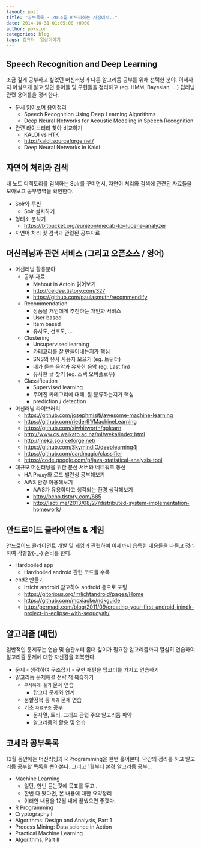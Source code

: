 ```yaml
---
layout: post
title: "공부목록 - 2014를 마무리하는 시점에서.."
date: 2014-10-31 01:05:00 +0900
author: poksion
categories: blog
tags: 컴퓨터  일상이야기
---
```


Speech Recognition and Deep Learning
-------------------------------------
조금 깊게 공부하고 싶었던 머신러닝과 다른 알고리듬 공부를 위해 선택한 분야. 이제까지 어설프게 알고 있던 용어들 및 구현들을 정리하고 (eg. HMM, Bayesian, ...) 딥러닝 관련 용어를을 정리한다.

 * 문서 읽어보며 용어정리
   * Speech Recognition Using Deep Learning Algorithms
   * Deep Neural Networks for Acoustic Modelingin Speech Recognition
 * 관련 라이브러리 찾아 비교하기
   * KALDI vs HTK
   * http://kaldi.sourceforge.net/
   * Deep Neural Networks in Kaldi

자연어 처리와 검색
---------------
내 노트 디렉토리를 검색하는 Solr를 꾸미면서, 자연어 처리와 검색에 관련된 자료들을 모아보고 공부영역을 확인한다.

 * Solr와 루씬
   * Solr 설치하기
 * 형태소 분석기
   * https://bitbucket.org/eunjeon/mecab-ko-lucene-analyzer
 * 자연어 처리 및 검색과 관련된 공부자료

머신러닝과 관련 서비스 (그리고 오픈소스 / 영어)
-------------------------------------
 * 머신러닝 활용분야
   * 공부 자료
     * Mahout in Actoin 읽어보기 
     * http://celdee.tistory.com/327
     * https://github.com/paulasmuth/recommendify
   * Recommendation
     * 상품을 개인에게 추천하는 개인화 서비스
     * User based
     * Item based
     * 유사도, 선호도, ...
   * Clustering
     * Unsupervised learning
     * 카테고리를 잘 만들어내는지가 핵심
     * SNS의 유사 사용자 모으기 (eg. 트위터)
     * 내가 듣는 음악과 유사한 음악 (eg. Last.fm)
     * 유사한 글 찾기 (eg. 스택 오버플로우)
   * Classification
     * Supervised learning
     * 주어진 카테고리에 대해, 잘 분류하는지가 핵심
     * prediction / detection
 * 머신러닝 라이브러리
   * https://github.com/josephmisiti/awesome-machine-learning
   * https://github.com/rieder91/MachineLearning
   * https://github.com/sjwhitworth/golearn
   * http://www.cs.waikato.ac.nz/ml/weka/index.html
   * http://meka.sourceforge.net/
   * https://github.com/SkymindIO/deeplearning4j
   * https://github.com/cardmagic/classifier
   * https://code.google.com/p/java-statistical-analysis-tool
 * 대규모 머신러닝을 위한 분산 서버와 네트워크 통신
   * HA Proxy와 로드 밸런싱 공부해보기
   * AWS 환경 이용해보기
     * AWS가 유용하다고 생각되는 환경 생각해보기
     * http://bcho.tistory.com/685
     * http://lacti.me/2013/08/27/distributed-system-implementation-homework/

안드로이드 클라이언트 & 게임
----------------------
안드로이드 클라이언트 개발 및 게임과 관련하여 이제까지 습득한 내용들을 다듬고 정리하여 작별할(-_-) 준비를 한다.

 * Hardboiled app
   * Hardboiled android 관련 코드들 수록
 * end2 만들기
   * Irricht android 참고하여 android 용으로 포팅
   * https://gitorious.org/irrlichtandroid/pages/Home
   * https://github.com/mcxiaoke/ndkguide
   * http://permadi.com/blog/2011/09/creating-your-first-android-jnindk-project-in-eclipse-with-sequoyah/

알고리즘 (패턴)
------------
일반적인 문제푸는 연습 및 습관부터 좀더 깊이가 필요한 알고리즘까지 열심히 연습하여 알고리즘 문제에 대한 자신감을 회복한다.

 * 문제 - 생각하여 구조잡기 - 구현 패턴을 탑코더를 가지고 연습하기
 * 알고리듬 문제해결 전략 책 복습하기
   * ```무식하게 풀기``` 문제 연습
     * 탑코더 문제와 연계
   * 분할정복 등 ```재귀``` 문제 연습
   * 기초 ```자료구조``` 공부
     * 문자열, 트리, 그래프 관련 주요 알고리듬 파악
     * 알고리듬의 활용 및 연습

코세라 공부목록
------------
12월 동안에는 머신러닝과 R Programming을 한번 훓어본다. 약간의 정리를 하고 알고리듬 공부할 목록을 뽑아본다. 그리고 1월부터 본경 알고리듬 공부...

 * Machine Learning
   * 일단, 한번 듣는것에 목표를 두고..
   * 한번 다 봤다면, 본 내용에 대한 요약정리
   * 이러한 내용을 12월 내에 끝냈으면 좋겠다.
 * R Programming
 * Cryptography I
 * Algorithms: Design and Analysis, Part 1
 * Process Mining: Data science in Action
 * Practical Machine Learning
 * Algorithms, Part II


